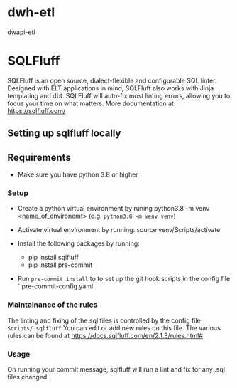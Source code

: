 # dwh-etl
dwapi-etl


# SQLFluff
SQLFluff is an open source, dialect-flexible and configurable SQL linter. Designed with ELT applications in mind, SQLFluff also works with Jinja templating and dbt. SQLFluff will auto-fix most linting errors, allowing you to focus your time on what matters. More documentation at: https://sqlfluff.com/

## Setting up sqlfluff locally
 ## Requirements
- Make sure you have python 3.8 or higher

### Setup
- Create a python virtual environment by runing python3.8 -m venv <name_of_environemt> (e.g. `python3.8 -m venv venv`)
- Activate virtual environment by running: source venv/Scripts/activate
- Install the following packages by running:
    - pip install sqlfluff
    - pip install pre-commit

- Run `pre-commit install` to to set up the git hook scripts in the config file `.pre-commit-config.yaml

### Maintainance of the rules
The linting and fixing of the sql files is controlled by the config file `Scripts/.sqlfluff` 
You can edit or add new rules on this file. The various rules can be found at https://docs.sqlfluff.com/en/2.1.3/rules.html#

### Usage
On running your commit message, sqlfluff will run a lint and fix for any .sql files changed 